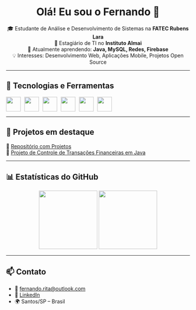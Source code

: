 <h1 align="center">Olá! Eu sou o Fernando 👋</h1>

<p align="center">
  🎓 Estudante de Análise e Desenvolvimento de Sistemas na <strong>FATEC Rubens Lara</strong><br>
  💼 Estagiário de TI no <strong>Instituto Almai</strong><br>
  🌱 Atualmente aprendendo: <strong>Java, MySQL, Redes, Firebase</strong><br>
  💡 Interesses: Desenvolvimento Web, Aplicações Mobile, Projetos Open Source
</p>

---

## 🧰 Tecnologias e Ferramentas

<div style="display: flex; gap: 10px;">
  <img src="https://cdn.jsdelivr.net/gh/devicons/devicon/icons/java/java-original.svg" width="40" height="40"/>
  <img src="https://cdn.jsdelivr.net/gh/devicons/devicon/icons/nodejs/nodejs-original.svg" width="40" height="40"/>
  <img src="https://cdn.jsdelivr.net/gh/devicons/devicon/icons/firebase/firebase-plain.svg" width="40" height="40"/>
  <img src="https://cdn.jsdelivr.net/gh/devicons/devicon/icons/git/git-original.svg" width="40" height="40"/>
  <img src="https://cdn.jsdelivr.net/gh/devicons/devicon/icons/html5/html5-original.svg" width="40" height="40"/>
  <img src="https://cdn.jsdelivr.net/gh/devicons/devicon/icons/css3/css3-original.svg" width="40" height="40"/>
</div>

---

## 📌 Projetos em destaque

🔹 [Repositório com Projetos](https://github.com/fernandorita04/Projetos)<br>
🔹 [Projeto de Controle de Transações Financeiras em Java](https://github.com/fernandorita04/finance-control)

---

## 📊 Estatísticas do GitHub

<p align="center">
  <img height="160em" src="https://github-readme-stats.vercel.app/api?username=fernandorita04&show_icons=true&theme=default"/>
  <img height="160em" src="https://github-readme-stats.vercel.app/api/top-langs/?username=fernandorita04&layout=compact"/>
</p>

---

## 📫 Contato

- 📧 fernando.rita@outlook.com  
- 💼 [LinkedIn](https://www.linkedin.com/in/fernandoggrita/)
- 🌍 Santos/SP – Brasil
